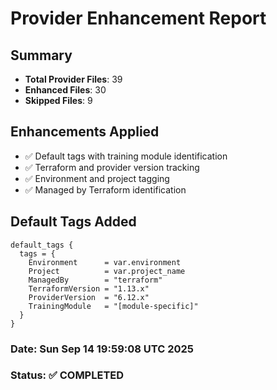 # Provider Enhancement Report

## Summary
- **Total Provider Files**: 39
- **Enhanced Files**: 30
- **Skipped Files**: 9

## Enhancements Applied
- ✅ Default tags with training module identification
- ✅ Terraform and provider version tracking
- ✅ Environment and project tagging
- ✅ Managed by Terraform identification

## Default Tags Added
```hcl
default_tags {
  tags = {
    Environment      = var.environment
    Project          = var.project_name
    ManagedBy        = "terraform"
    TerraformVersion = "1.13.x"
    ProviderVersion  = "6.12.x"
    TrainingModule   = "[module-specific]"
  }
}
```

### Date: Sun Sep 14 19:59:08 UTC 2025
### Status: ✅ COMPLETED
